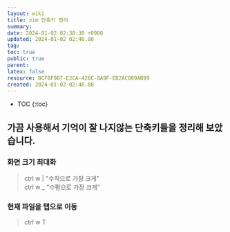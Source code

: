 ```yaml
---
layout: wiki
title: vim 단축키 정리
summary: 
date: 2024-01-02 02:30:30 +0900
updated: 2024-01-02 02:46.00
tag: 
toc: true
public: true
parent: 
latex: false
resource: BCF8F9B7-E2CA-426C-8A9F-EB2AC809AB99
created: 2024-01-02 02:46.00
---
```

* TOC
{:toc}

## 가끔 사용해서 기억이 잘 나지않는 단축키들을 정리해 보았습니다.  

### 화면 크기 최대화
>ctrl w | "수직으로 가장 크게"  
>ctrl w _ "수평으로 가장 크게"  

### 현재 파일을 탭으로 이동
>ctrl w T  

